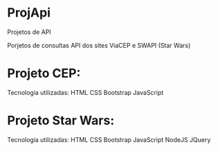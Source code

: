 # ProjApi
Projetos de API

Porjetos de consultas API dos sites ViaCEP e SWAPI (Star Wars)

<h1>Projeto CEP:</h1>
Tecnologia utilizadas:
HTML
CSS
Bootstrap
JavaScript

<h1> Projeto Star Wars:</h1>
Tecnologia utilizadas:
HTML
CSS
Bootstrap
JavaScript
NodeJS
JQuery
